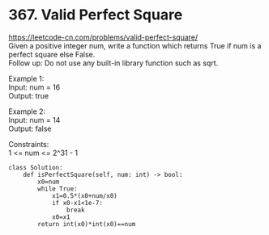 # 367. Valid Perfect Square
https://leetcode-cn.com/problems/valid-perfect-square/  
Given a positive integer num, write a function which returns True if num is a perfect square else False.  
Follow up: Do not use any built-in library function such as sqrt.   


Example 1:  
Input: num = 16  
Output: true  

Example 2:   
Input: num = 14  
Output: false  

Constraints:  
1 <= num <= 2^31 - 1  

``` python3
class Solution:
    def isPerfectSquare(self, num: int) -> bool:
        x0=num
        while True:
            x1=0.5*(x0+num/x0)
            if x0-x1<1e-7:
                break
            x0=x1
        return int(x0)*int(x0)==num 
```
